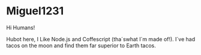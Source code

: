 # Miguel1231

Hi Humans!

Hubot here, I Like Node.js and Coffescript (tha´swhat I´m made of!).
I´ve had tacos on the moon and find them far superior to Earth tacos.
